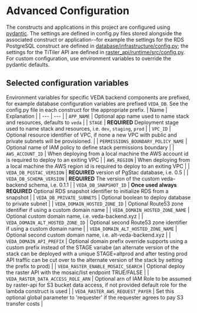 # Advanced Configuration
The constructs and applications in this project are configured using [pydantic](https://docs.pydantic.dev/usage/settings/). The settings are defined in config.py files stored alongside the associated construct or application--for example the settings for the RDS PostgreSQL construct are defined in [database/infrastructure/config.py](../database/infrastructure/config.py); the settings for the TiTiler API are defined in [raster_api/runtime/src/config.py](../raster_api/runtime/src/config.py). For custom configuration, use environment variables to override the pydantic defaults. 

## Selected configuration variables
Environment variables for specific VEDA backend components are prefixed, for example database configuration variables are prefixed `VEDA_DB`. See the config.py file in each construct for the appropriate prefix.
| Name | Explanation |
| --- | --- |
| `APP_NAME` | Optional app name used to name stack and resources, defaults to `veda` |
| `STAGE` | **REQUIRED** Deployment stage used to name stack and resources, i.e. `dev`, `staging`, `prod` |
| `VPC_ID` | Optional resource identifier of VPC, if none a new VPC with public and private subnets will be provisioned. |
| `PERMISSIONS_BOUNDARY_POLICY_NAME` | Optional name of IAM policy to define stack permissions boundary |
| `AWS_ACCOUNT_ID` | When deploying from a local machine the AWS account id is required to deploy to an exiting VPC |
| `AWS_REGION` | When deploying from a local machine the AWS region id is required to deploy to an exiting VPC |
| `VEDA_DB_PGSTAC_VERSION` | **REQUIRED** version of PgStac database, i.e. 0.5 |
| `VEDA_DB_SCHEMA_VERSION` | **REQUIRED** The version of the custom veda-backend schema, i.e. 0.1.1 |
| `VEDA_DB_SNAPSHOT_ID` | **Once used always REQUIRED** Optional RDS snapshot identifier to initialize RDS from a snapshot |
| `VEDA_DB_PRIVATE_SUBNETS` | Optional boolean to deploy database to private subnet |
| `VEDA_DOMAIN_HOSTED_ZONE_ID` | Optional Route53 zone identifier if using a custom domain name |
| `VEDA_DOMAIN_HOSTED_ZONE_NAME` | Optional custom domain name, i.e. veda-backend.xyz |
| `VEDA_DOMAIN_ALT_HOSTED_ZONE_ID` | Optional second Route53 zone identifier if using a custom domain name |
| `VEDA_DOMAIN_ALT_HOSTED_ZONE_NAME` | Optional second custom domain name, i.e. alt-veda-backend.xyz |
| `VEDA_DOMAIN_API_PREFIX` | Optional domain prefix override supports using a custom prefix instead of the STAGE variabe (an alternate version of the stack can be deployed with a unique STAGE=altprod and after testing prod API traffic can be cut over to the alternate version of the stack by setting the prefix to prod) |
| `VEDA_RASTER_ENABLE_MOSAIC_SEARCH` | Optional deploy the raster API with the mosaic/list endpoint TRUE/FALSE |
| `VEDA_RASTER_DATA_ACCESS_ROLE_ARN` | Optional arn of IAM Role to be assumed by raster-api for S3 bucket data access, if not provided default role for the lambda construct is used |
| `VEDA_RASTER_AWS_REQUEST_PAYER` | Set this optional global parameter to 'requester' if the requester agrees to pay S3 transfer costs |
